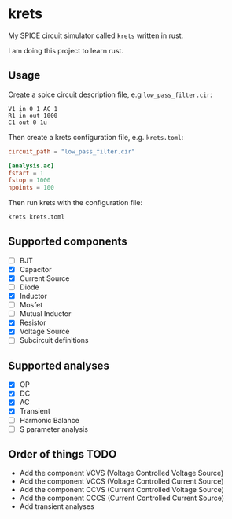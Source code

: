 # krets

My SPICE circuit simulator called `krets` written in rust.

I am doing this project to learn rust.

## Usage

Create a spice circuit description file, e.g `low_pass_filter.cir`:

```cir
V1 in 0 1 AC 1
R1 in out 1000
C1 out 0 1u
```

Then create a krets configuration file, e.g. `krets.toml`:

```toml
circuit_path = "low_pass_filter.cir"

[analysis.ac]
fstart = 1
fstop = 1000
npoints = 100
```

Then run krets with the configuration file:

```bash
krets krets.toml
```

## Supported components

- [ ] BJT
- [x] Capacitor
- [x] Current Source
- [ ] Diode
- [x] Inductor
- [ ] Mosfet
- [ ] Mutual Inductor
- [x] Resistor
- [x] Voltage Source
- [ ] Subcircuit definitions

## Supported analyses

- [x] OP
- [x] DC
- [x] AC
- [x] Transient
- [ ] Harmonic Balance
- [ ] S parameter analysis

## Order of things TODO

- Add the component VCVS (Voltage Controlled Voltage Source)
- Add the component VCCS (Voltage Controlled Current Source)
- Add the component CCVS (Current Controlled Voltage Source)
- Add the component CCCS (Current Controlled Current Source)
- Add transient analyses
